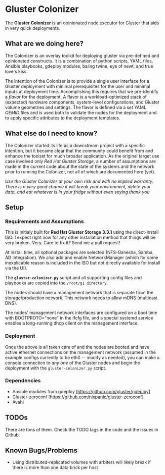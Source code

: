 # Gluster Colonizer
The **Gluster Colonizer** is an opinionated node executor for Gluster that aids in very quick deployments.

## What are we doing here?
The Colonizer is an overlay toolkit for deploying gluster via pre-defined and opinionated constructs. It is a combination of python scripts, YAML files, Ansible playbooks, gdeploy modules, baling twine, eye of newt, and true love's kiss.

The intention of the Colonizer is to provide a single user interface for a Gluster deployment with minimal prerequisites for the user and minimal inputs at deployment time. Accomplishing this requires that we pre-identify a *flavor* for the deployment. A flavor is a workload-optimized stack of (expected) hardware components, system-level configurations, and Gluster volume geometries and settings. The flavor is defined via a set YAML *OEMID* files and is used both to validate the nodes for the deployment and to apply specific attributes to the deployment templates.

## What else do I need to know?
The Colonizer started its life as a downstream project with a specific intention, but it became clear that the community could benefit from and enhance the toolset for much broader application. As the original target use case involved only *Red Hat Gluster Storage*, a number of assumptions are made in the current code about the state of the systems and the network prior to running the Colonizer, not all of which are documented here (yet).

*Use the Gluster Colonizer at your own risk and with no implied warranty. There is a very good chance it will break your environment, delete your data, and eat whatever is in your fridge without even saying thank you.*

## Setup

### Requirements and Assumptions
This is initialy built for **Red Hat Gluster Storage 3.3.1** using the direct-install ISO. I expect right now for any other installation method that things will be very broken. Very. Care to fix it? Send me a pull request!

At install time, all optional packages are selected (NFS-Ganesha, Samba, AD Integration). We also add and enable NetworkManager (which for some inexplicable reason is included in the ISO but not directly available for install via the UI).

The **`gluster-colonizer.py`** script and all supporting config files and playbooks are copied into the `/root/g1 directory`.

The nodes should have a management network that is separate from the storage/production network. This network needs to allow mDNS (multicast DNS).

The nodes' management network interfaces are configured on a boot time with BOOTPROTO="none" in the ifcfg file, and a special systemd service enables a long-running dhcp client on the management interface.

### Deployment
Once the above is all taken care of and the nodes are booted and have active ethernet connections on the management network (assumed in the example configs currently to be eth0 -- modify as needed), you can make a console connection to _any one_ of the Gluster nodes and begin the deployment with the `gluster-colonizer.py` script.

### Dependencies
* Ansible modules from gdeploy [https://github.com/gluster/gdeploy]
* Gluster-zeroconf [https://github.com/nixpanic/gluster-zeroconf]
* Avahi

## TODOs
There are tons of them. Check the TODO tags in the code and the issues in Github.

## Known Bugs/Problems
* Using distributed-replicated volumes with arbiters will likely break if there is more than one data brick per host
